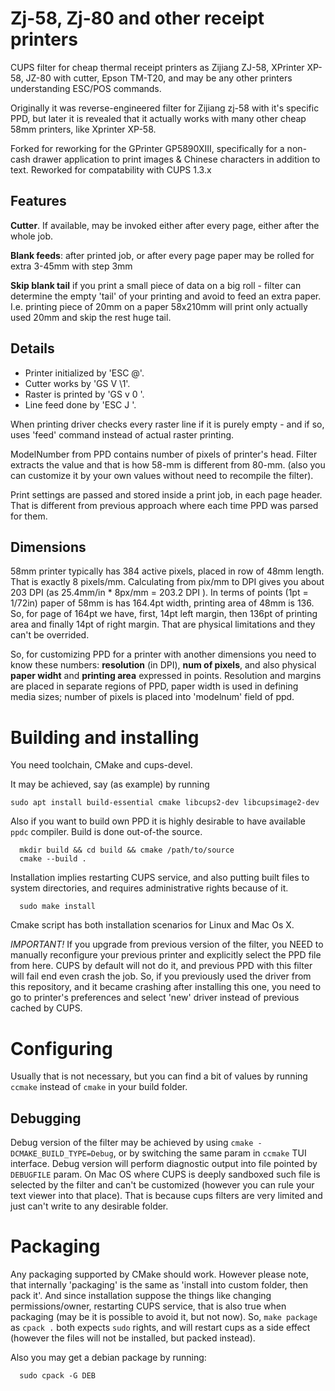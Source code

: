 Zj-58, Zj-80 and other receipt printers
=======================================

CUPS filter for cheap thermal receipt printers as Zijiang ZJ-58, XPrinter XP-58, JZ-80 with cutter, Epson TM-T20, and may be any other printers understanding ESC/POS commands.

Originally it was reverse-engineered filter for Zijiang zj-58 with it's specific PPD,
but later it is revealed that it actually works with many other cheap 58mm printers, like
Xprinter XP-58.

Forked for reworking for the GPrinter GP5890XIII, specifically for a non-cash drawer application to print images & Chinese characters in addition to text. Reworked for compatability with CUPS 1.3.x

Features
--------

**Cutter**. If available, may be invoked either after every page, either after the whole job.

**Blank feeds**: after printed job, or after every page paper may be rolled for extra 3-45mm with step 3mm

**Skip blank tail** if you print a small piece of data on a big roll - filter can determine the empty 'tail' of your printing and avoid to feed an extra paper. I.e. printing piece of 20mm on a paper 58x210mm will print only actually used 20mm and skip the rest huge tail.

Details
-------

 * Printer initialized by 'ESC @'.
 * Cutter works by 'GS V \1'.
 * Raster is printed by 'GS v 0 <x> <y>'.
 * Line feed done by 'ESC J <N>'.

When printing driver checks every raster line if it is purely empty - and if so, uses 'feed' command instead of actual raster printing.

ModelNumber from PPD contains number of pixels of printer's head. Filter extracts the value and that is how 58-mm is different from 80-mm. (also you can customize it by your own values without need to recompile the filter).

Print settings are passed and stored inside a print job, in each page header. That is different from previous approach where each time PPD was parsed for them.

Dimensions
----------

58mm printer typically has 384 active pixels, placed in row of 48mm length. That is exactly 8 pixels/mm. Calculating from pix/mm to DPI gives you about 203 DPI (as 25.4mm/in * 8px/mm = 203.2 DPI ). In terms of points (1pt = 1/72in) paper of 58mm is has 164.4pt width, printing area of 48mm is 136. So, for page of 164pt we have, first, 14pt left margin, then 136pt of printing area and finally 14pt of right margin. That are physical limitations and they can't be overrided.

So, for customizing PPD for a printer with another dimensions you need to know these numbers: **resolution** (in DPI), **num of pixels**, and also physical **paper widht** and **printing area** expressed in points. Resolution and margins are placed in separate regions of PPD, paper width is used in defining media sizes; number of pixels is placed into 'modelnum' field of ppd.


Building and installing
=======================

You need toolchain, CMake and cups-devel.

It may be achieved, say (as example) by running
```
sudo apt install build-essential cmake libcups2-dev libcupsimage2-dev
```

Also if you want to build own PPD it is highly desirable to have available `ppdc` compiler.
Build is done out-of-the source.

```
  mkdir build && cd build && cmake /path/to/source
  cmake --build .
```

Installation implies restarting CUPS service, and also putting built files to system directories, and requires administrative rights because of it.

```
  sudo make install
```

Cmake script has both installation scenarios for Linux and Mac Os X.

*IMPORTANT!* If you upgrade from previous version of the filter, you NEED to manually reconfigure your previous printer and explicitly select the PPD file from here.
CUPS by default will not do it, and previous PPD with this filter will fail end even crash the job. So, if you previously used the driver from this repository, and it became crashing after installing this one, you need to go to printer's preferences and select 'new' driver instead of previous cached by CUPS.

Configuring
===========

Usually that is not necessary, but you can find a bit of values by running `ccmake` instead of `cmake` in your build folder.

Debugging
---------

Debug version of the filter may be achieved by using `cmake -DCMAKE_BUILD_TYPE=Debug`, or by switching the same param in `ccmake` TUI interface. Debug version will perform diagnostic output into file pointed by `DEBUGFILE` param. On Mac OS where CUPS is deeply sandboxed such file is selected by the filter and can't be customized (however you can rule your text viewer into that place). That is because cups filters are very limited and just can't write to any desirable folder.

Packaging
=========

Any packaging supported by CMake should work. However please note, that internally 'packaging' is the same as 'install into custom folder, then pack it'. And since installation suppose the things like changing permissions/owner, restarting CUPS service, that is also true when packaging (may be it is possible to avoid it, but not now). So, `make package` as `cpack .` both expects `sudo` rights, and will restart cups as a side effect (however the files will not be installed, but packed instead).

Also you may get a debian package by running:
```
  sudo cpack -G DEB
```

